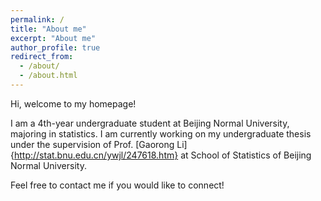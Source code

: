 ```yaml
---
permalink: /
title: "About me"
excerpt: "About me"
author_profile: true
redirect_from: 
  - /about/
  - /about.html
---
```


Hi, welcome to my homepage!



I am a 4th-year undergraduate student at Beijing Normal University, majoring in statistics. I am currently working on my undergraduate thesis under the supervision of Prof. [Gaorong Li]{http://stat.bnu.edu.cn/ywjl/247618.htm} at School of Statistics of Beijing Normal University.

Feel free to contact me if you would like to connect!



